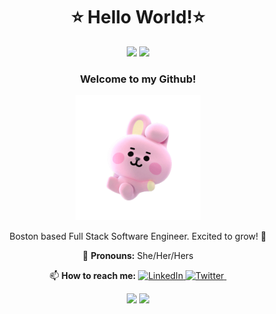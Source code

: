 

<h1 align= "center"> ⭐ Hello World!⭐</h1>

<p align="center">
    <img src="https://i.giphy.com/media/L4OCNH5NRVzt1GdUrl/200w.webp">
    <img src="https://i.giphy.com/media/L4OCNH5NRVzt1GdUrl/200w.webp">
</p>

<h3 align= "center">Welcome to my Github!</h3>

<p align= "center">
    <img src="pinkbunny.gif" width="200"/>
</p>

<p align="center">
  Boston based Full Stack Software Engineer. Excited to grow! 🌱
</p>
<p align= "center">
  🌈 <strong>Pronouns:</strong> She/Her/Hers
</p>

<p align= "center">
  📫 <strong>How to reach me:</strong> 
  
  <a target="_blank" href="https://www.linkedin.com/in/kflores20/">
    <img src="https://image.flaticon.com/icons/png/512/174/174857.png" width="30px;" alt="LinkedIn" />
  </a>
  
  <a target="_blank" href="https://twitter.com/kimi_code">
    <img src="https://lh3.googleusercontent.com/proxy/4Ap82aQ0EOsee4CJruQ6yXMepVkfj0XJKZJP4LdxtaojGhex-Sb-OVBrQBh_o5zQkU8GmTMp3cx3QihKIqURmt2SM97ggE5SNu2276u3vdP4a_ea75Olan9Rd_iKslAqNw" width="30px;" alt="Twitter" />
  </a>
  
  <a target="_blank" href="https://www.kimcodes.dev/">
    <img src="https://static.vecteezy.com/system/resources/thumbnails/001/198/092/original/world.png" width="30px;" alt=""/>
  </a>
</p>
  

<p align="center">
    <img src="https://i.giphy.com/media/L4OCNH5NRVzt1GdUrl/200w.webp" width="200"/>
    <img src="https://i.giphy.com/media/L4OCNH5NRVzt1GdUrl/200w.webp" width="200"/>
</p>
  
  





<!--
**Kim-Flores/Kim-Flores** is a ✨ _special_ ✨ repository because its `README.md` (this file) appears on your GitHub profile.

<a target="_blank" href="https://twitter.com/kimi_code">Twitter</a> | <a target="_blank"       href="https://www.linkedin.com/in/kflores20/">LinkedIn</a> | <a target="_blank" href="https://www.kimcodes.dev/">Portfolio</a>
</p>


Here are some ideas to get you started:

- 🔭 I’m currently working on ...
- 🌱 I’m currently learning ...
- 👯 I’m looking to collaborate on ...
- 🤔 I’m looking for help with ...
- 💬 Ask me about ...
- 📫 How to reach me: ...
- 😄 Pronouns: ...
- ⚡ Fun fact: ...
-->
